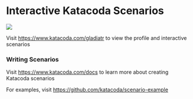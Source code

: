 # Interactive Katacoda Scenarios

[![](http://shields.katacoda.com/katacoda/gladiatr/count.svg)](https://www.katacoda.com/gladiatr "Get your profile on Katacoda.com")

Visit https://www.katacoda.com/gladiatr to view the profile and interactive scenarios

### Writing Scenarios
Visit https://www.katacoda.com/docs to learn more about creating Katacoda scenarios

For examples, visit https://github.com/katacoda/scenario-example
